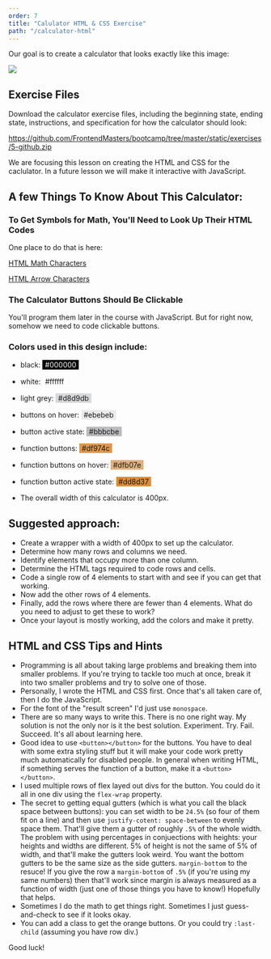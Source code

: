 ```yaml
---
order: 7
title: "Calulator HTML & CSS Exercise"
path: "/calculator-html"
---
```


Our goal is to create a calculator that looks exactly like this image:

![](https://frontendmasters.github.io/bootcamp/exercises/5-github/calculator-spec.png)

## Exercise Files

Download the calculator exercise files, including the beginning state, ending state, instructions, and specification for how the calculator should look:

https://github.com/FrontendMasters/bootcamp/tree/master/static/exercises/5-github.zip

We are focusing this lesson on creating the HTML and CSS for the caclulator. In a future lesson we will make it interactive with JavaScript.

## A few Things To Know About This Calculator:

### To Get Symbols for Math, You'll Need to Look Up Their HTML Codes

One place to do that is here:

[HTML Math Characters](https://www.toptal.com/designers/htmlarrows/math/)

[HTML Arrow Characters](https://www.toptal.com/designers/htmlarrows/arrows/)

### The Calculator Buttons Should Be Clickable

You'll program them later in the course with JavaScript. But for right now, somehow we need to code clickable buttons.

### Colors used in this design include:

- black: <span style="background:black;color:white;display:inline-block;padding:1px 5px;">#000000</span>
- white: <span style="background:white;display:inline-block;padding:1px 5px;">#ffffff</span>
- light grey: <span style="background:#d8d9db;display:inline-block;padding:1px 5px;">#d8d9db</span>
- buttons on hover: <span style="background:#ebebeb;display:inline-block;padding:1px 5px;">#ebebeb</span>
- button active state: <span style="background:#bbbcbe;display:inline-block;padding:1px 5px;">#bbbcbe</span>
- function buttons: <span style="background:#df974c;display:inline-block;padding:1px 5px;">#df974c</span>
- function buttons on hover: <span style="background:#dfb07e;display:inline-block;padding:1px 5px;">#dfb07e</span>
- function button active state: <span style="background:#dd8d37;display:inline-block;padding:1px 5px;">#dd8d37</span>

- The overall width of this calculator is 400px.

## Suggested approach:

- Create a wrapper with a width of 400px to set up the calculator.
- Determine how many rows and columns we need.
- Identify elements that occupy more than one column.
- Determine the HTML tags required to code rows and cells.
- Code a single row of 4 elements to start with and see if you can get that working.
- Now add the other rows of 4 elements.
- Finally, add the rows where there are fewer than 4 elements. What do you need to adjust to get these to work?
- Once your layout is mostly working, add the colors and make it pretty.

## HTML and CSS Tips and Hints

- Programming is all about taking large problems and breaking them into smaller problems. If you're trying to tackle too much at once, break it into two smaller problems and try to solve one of those.
- Personally, I wrote the HTML and CSS first. Once that's all taken care of, then I do the JavaScript.
- For the font of the "result screen" I'd just use `monospace`.
- There are so many ways to write this. There is no one right way. My solution is not the only nor is it the best solution. Experiment. Try. Fail. Succeed. It's all about learning here.
- Good idea to use `<button></button>` for the buttons. You have to deal with some extra styling stuff but it will make your code work pretty much automatically for disabled people. In general when writing HTML, if something serves the function of a button, make it a `<button></button>`.
- I used multiple rows of flex layed out divs for the button. You could do it all in one div using the `flex-wrap` property.
- The secret to getting equal gutters (which is what you call the black space between buttons): you can set width to be `24.5%` (so four of them fit on a line) and then use `justify-cotent: space-between` to evenly space them. That'll give them a gutter of roughly `.5%` of the whole width. The problem with using percentages in conjuections with heights: your heights and widths are different. 5% of height is not the same of 5% of width, and that'll make the gutters look weird. You want the bottom gutters to be the same size as the side gutters. `margin-bottom` to the resuce! If you give the row a `margin-bottom` of `.5%` (if you're using my same numbers) then that'll work since margin is always measured as a function of width (just one of those things you have to know!) Hopefully that helps.
- Sometimes I do the math to get things right. Sometimes I just guess-and-check to see if it looks okay.
- You can add a class to get the orange buttons. Or you could try `:last-child` (assuming you have row div.)

Good luck!
